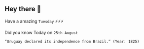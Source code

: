 ## Hey there 👋
Have a amazing `Tuesday` ⚡⚡⚡

Did you know Today on `25th August`
```
“Uruguay declared its independence from Brazil.” (Year: 1825)
```
